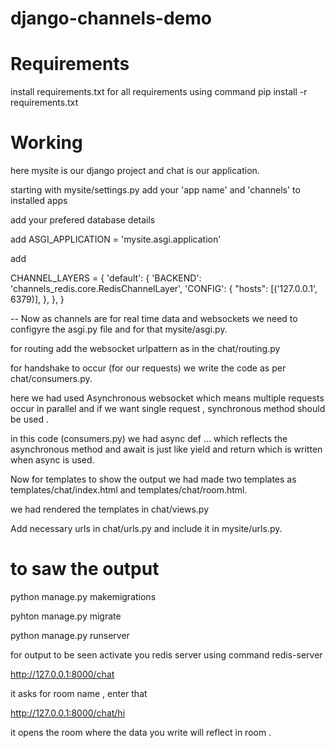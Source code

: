 # django-channels-demo

# Requirements

install requirements.txt for all requirements using command pip install -r requirements.txt

# Working

here mysite is our django project and chat is our application.

starting with mysite/settings.py 
add your 'app name' and 'channels' to installed apps

add your prefered database details

add ASGI_APPLICATION = 'mysite.asgi.application'

add 

 CHANNEL_LAYERS = {
    'default': {
        'BACKEND': 'channels_redis.core.RedisChannelLayer',
        'CONFIG': {
            "hosts": [('127.0.0.1', 6379)],
        },
    },
}

-- Now as channels are for real time data and websockets we need to configyre the asgi.py file and for that mysite/asgi.py.

for routing add the websocket urlpattern as in the chat/routing.py

for handshake to occur (for our requests) we write the code as per chat/consumers.py.

here we had used Asynchronous websocket which means multiple requests occur in parallel and if we want single request , synchronous method should be used .

in this code (consumers.py) we had async def ... which reflects the asynchronous method and await is just like yield and return which is written when async is used.


Now for templates to show the output we had made two templates as templates/chat/index.html and templates/chat/room.html.

we had rendered the templates in chat/views.py

Add necessary urls in chat/urls.py and include it in mysite/urls.py.

# to saw the output

python manage.py makemigrations

pyhton manage.py migrate

python manage.py runserver

for output to be seen activate you redis server using command redis-server

http://127.0.0.1:8000/chat

it asks for room name , enter that

http://127.0.0.1:8000/chat/hi

it opens the room where the data you write will reflect in room . 

